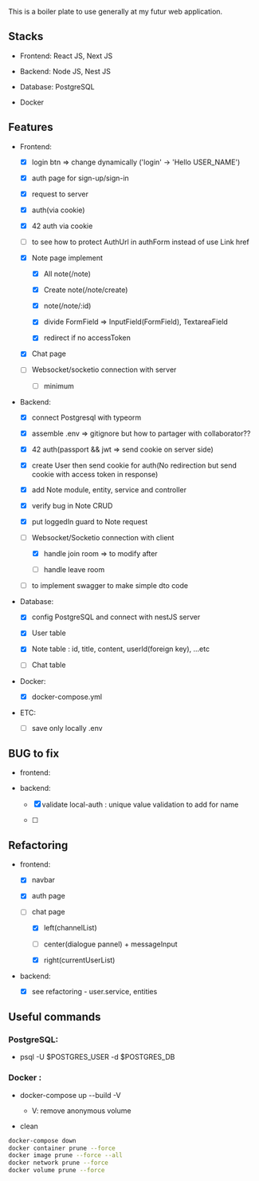 This is a boiler plate to use generally at my futur web application.

## Stacks

- Frontend: React JS, Next JS

- Backend: Node JS, Nest JS

- Database: PostgreSQL

- Docker

## Features

- Frontend:

  - [x] login btn => change dynamically ('login' -> 'Hello USER_NAME')

  - [x] auth page for sign-up/sign-in

  - [x] request to server

  - [x] auth(via cookie)

  - [x] 42 auth via cookie

  - [ ] to see how to protect AuthUrl in authForm instead of use Link href

  - [x] Note page implement

    - [x] All note(/note)

    - [x] Create note(/note/create)

    - [x] note(/note/:id)

    - [x] divide FormField => InputField(FormField), TextareaField

    - [x] redirect if no accessToken

  - [x] Chat page

  - [ ] Websocket/socketio connection with server

    - [ ] minimum

- Backend:

  - [x] connect Postgresql with typeorm

  - [x] assemble .env => gitignore but how to partager with collaborator??

  - [x] 42 auth(passport && jwt => send cookie on server side)

  - [x] create User then send cookie for auth(No redirection but send cookie with access token in response)

  - [x] add Note module, entity, service and controller

  - [x] verify bug in Note CRUD

  - [x] put loggedIn guard to Note request

  - [ ] Websocket/Socketio connection with client

    - [x] handle join room => to modify after

    - [ ] handle leave room

  - [ ] to implement swagger to make simple dto code

- Database:

  - [x] config PostgreSQL and connect with nestJS server

  - [x] User table

  - [x] Note table : id, title, content, userId(foreign key), ...etc

  - [ ] Chat table

- Docker:

  - [x] docker-compose.yml

- ETC:

  - [ ] save only locally .env

## BUG to fix

- frontend:

- backend:

  - [x] validate local-auth : unique value validation to add for name

  - [ ]

## Refactoring

- frontend:

  - [x] navbar

  - [x] auth page

  - [ ] chat page

    - [x] left(channelList)

    - [ ] center(dialogue pannel) + messageInput

    - [x] right(currentUserList)

- backend:

  - [x] see refactoring - user.service, entities

## Useful commands

### PostgreSQL:

- psql -U $POSTGRES_USER -d $POSTGRES_DB

### Docker :

- docker-compose up --build -V

  - V: remove anonymous volume

- clean

```bash
docker-compose down
docker container prune --force
docker image prune --force --all
docker network prune --force
docker volume prune --force
```
